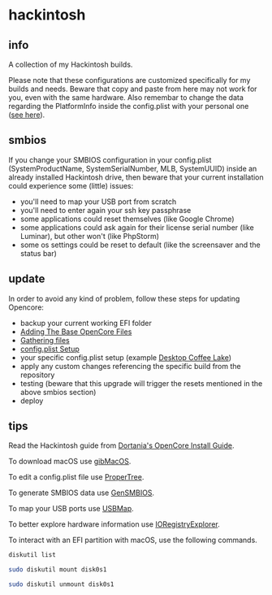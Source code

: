 # hackintosh

## info

A collection of my Hackintosh builds.

Please note that these configurations are customized specifically for my builds and needs. Beware that copy and paste from here may not work for you, even with the same hardware. Also remembar to change the data regarding the PlatformInfo inside the config.plist with your personal one ([see here](https://dortania.github.io/OpenCore-Install-Guide/config.plist/coffee-lake.html#platforminfo)).

## smbios

If you change your SMBIOS configuration in your config.plist (SystemProductName, SystemSerialNumber, MLB, SystemUUID) inside an already installed Hackintosh drive, then beware that your current installation could experience some (little) issues:
* you'll need to map your USB port from scratch
* you'll need to enter again your ssh key passphrase
* some applications could reset themselves (like Google Chrome)
* some applications could ask again for their license serial number (like Luminar), but other won't (like PhpStorm)
* some os settings could be reset to default (like the screensaver and the status bar)

## update

In order to avoid any kind of problem, follow these steps for updating Opencore:
* backup your current working EFI folder
* [Adding The Base OpenCore Files](https://dortania.github.io/OpenCore-Install-Guide/installer-guide/opencore-efi.html#adding-the-base-opencore-files)
* [Gathering files](https://dortania.github.io/OpenCore-Install-Guide/ktext.html#gathering-files)
* [config.plist Setup](https://dortania.github.io/OpenCore-Install-Guide/config.plist/#config-plist-setup)
* your specific config.plist setup (example [Desktop Coffee Lake](https://dortania.github.io/OpenCore-Install-Guide/config.plist/coffee-lake.html#desktop-coffee-lake))
* apply any custom changes referencing the specific build from the repository
* testing (beware that this upgrade will trigger the resets mentioned in the above smbios section)
* deploy

## tips

Read the Hackintosh guide from [Dortania's OpenCore Install Guide](https://dortania.github.io/OpenCore-Install-Guide/).

To download macOS use [gibMacOS](https://github.com/corpnewt/gibMacOS).

To edit a config.plist file use [ProperTree](https://github.com/corpnewt/ProperTree).

To generate SMBIOS data use [GenSMBIOS](https://github.com/corpnewt/GenSMBIOS).

To map your USB ports use [USBMap](https://github.com/corpnewt/USBMap).

To better explore hardware information use [IORegistryExplorer](https://github.com/vulgo/IORegistryExplorer).

To interact with an EFI partition with macOS, use the following commands.

```bash
diskutil list
```

```bash
sudo diskutil mount disk0s1
```

```bash
sudo diskutil unmount disk0s1
```


